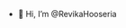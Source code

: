 - 👋 Hi, I’m @RevikaHooseria


<!---
RevikaHooseria/RevikaHooseria is a ✨ special ✨ repository because its `README.md` (this file) appears on your GitHub profile.
You can click the Preview link to take a look at your changes.
--->
